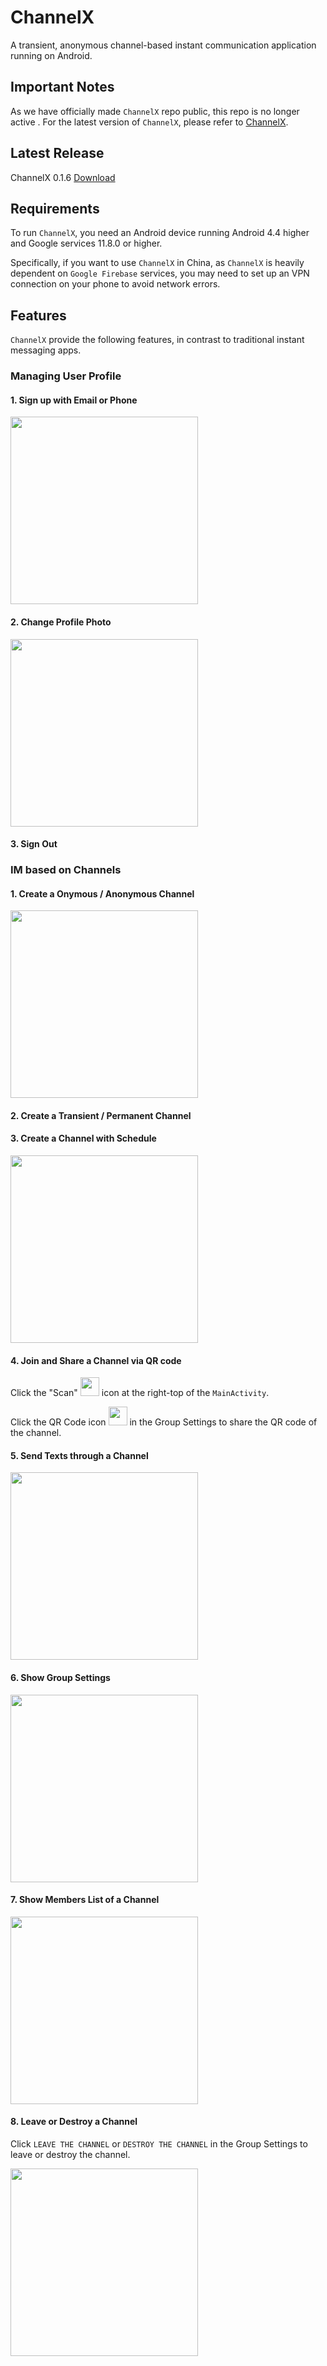 # ChannelX

A transient, anonymous channel-based instant communication application running on Android.

## Important Notes

As we have officially made `ChannelX` repo public, this repo is no longer active . For the latest version of `ChannelX`, please refer to [ChannelX](https://github.com/daidahao/ChannelX).

## Latest Release

ChannelX 0.1.6 [Download](https://github.com/daidahao/ChannelX-Pre-Release/releases/download/v0.1.6/channelx-0.1.6.apk)

## Requirements

To run `ChannelX`, you need an Android device running Android 4.4 higher and Google services 11.8.0 or higher.

Specifically, if you want to use `ChannelX` in China, as `ChannelX` is heavily dependent on `Google Firebase` services, you may need to set up an VPN connection on your phone to avoid network errors.

## Features

`ChannelX` provide the following features, in contrast to traditional instant messaging apps.

### Managing User Profile

#### 1. Sign up with Email or Phone

<img src="image/signup.png" width="300px"/>

#### 2. Change Profile Photo

<img src="image/profile.png" width="300px"/>

#### 3. Sign Out

### IM based on Channels

#### 1. Create a Onymous / Anonymous Channel

<img src="image/anonymous.png" width="300px"/>

#### 2. Create a Transient / Permanent Channel
#### 3. Create a Channel with Schedule

<img src="image/transient.png" width="300px"/>

#### 4. Join and Share a Channel via QR code

Click the "Scan" <img src="image/scan.png" width="30px"/> icon at the right-top of the `MainActivity`.

Click the QR Code icon <img src="image/qr.png" width="30px"/>  in the Group Settings to share the QR code of the channel.

#### 5. Send Texts through a Channel

<img src="image/text.png" width="300px"/>

#### 6. Show Group Settings

<img src="image/group-settings.png" width="300px"/>

#### 7. Show Members List of a Channel

<img src="image/members.png" width="300px"/>

#### 8. Leave or Destroy a Channel

Click `LEAVE THE CHANNEL` or `DESTROY THE CHANNEL` in the Group Settings to leave or destroy the channel.

<img src="image/group-settings-2.png" width="300px"/>
